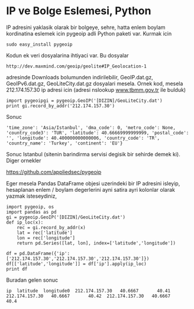 # IP ve Bolge Eslemesi, Python

IP adresini yaklasik olarak bir bolgeye, sehre, hatta enlem boylam
kordinatina eslemek icin pygeoip adli Python paketi var. Kurmak icin

```
sudo easy_install pygeoip
```

Kodun ek veri dosyalarina ihtiyaci var. Bu dosyalar

```
http://dev.maxmind.com/geoip/geolite#IP_Geolocation-1
```

adresinde Downloads bolumunden indirilebilir, GeoIP.dat.gz,
GeoIPv6.dat.gz, GeoLiteCity.dat.gz dosyalari mesela. Ornek kod, mesela
212.174.157.30 ip adresi icin (adresi nslookup www.tbmm.gov.tr ile
bulduk)

```
import pygeoipgi = pygeoip.GeoIP('[DIZIN]/GeoLiteCity.dat')
print gi.record_by_addr('212.174.157.30')
```

Sonuc

``` {'city': u'B\xfcy\xfck', 'region_name': u'61', 'area_code': 0,
'time_zone': 'Asia/Istanbul', 'dma_code': 0, 'metro_code': None,
'country_code3': 'TUR', 'latitude': 40.66669999999999, 'postal_code':
'', 'longitude': 40.400000000000006, 'country_code': 'TR',
'country_name': 'Turkey', 'continent': 'EU'}
```

Sonuc Istanbul (sitenin barindirma servisi degisik bir sehirde demek
ki). Diger ornekler

https://github.com/appliedsec/pygeoip

Eger mesela Pandas DataFrame objesi uzerindeki bir IP adresini
isleyip, hesaplanan enlem / boylam degerlerini ayni satira ayri
kolonlar olarak yazmak isteseydiniz,

```
import pygeoip, os
import pandas as pd
gi = pygeoip.GeoIP('[DIZIN]/GeoLiteCity.dat')
def ip_loc(x):
    rec = gi.record_by_addr(x)
    lat = rec['latitude']
    lon = rec['longitude']
    return pd.Series([lat, lon], index=['latitude','longitude'])

df = pd.DataFrame({'ip': ['212.174.157.30','212.174.157.30','212.174.157.30']})
df[['latitude','longitude']] = df['ip'].apply(ip_loc)
print df
```

Buradan gelen sonuc

```
ip  latitude  longitude0  212.174.157.30   40.6667       40.41 
212.174.157.30   40.6667       40.42  212.174.157.30   40.6667      
40.4
```

